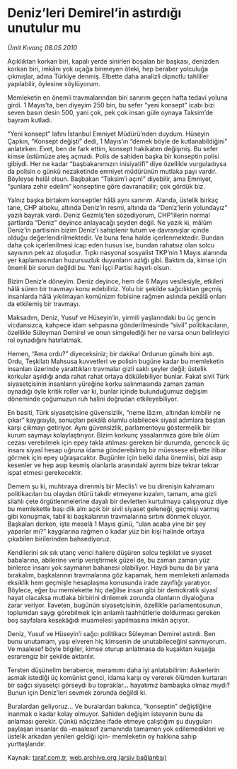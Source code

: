 # Deniz’leri Demirel’in astırdığı unutulur mu

*Ümit Kıvanç  08.05.2010*

<div class="yazi"><p>Açıklıktan korkan biri, kapalı yerde sinirleri boşalan bir başkası, denizden korkan biri, imkânı yok uçağa binmeyen öteki, hep beraber yolculuğa çıkmışlar, adına Türkiye denmiş. Elbette daha analizli dipnotlu tahliller yapılabilir, öylesine söylüyorum.</p>
<p>Memleketin en önemli travmalarından biri sanırım geçen hafta tedavi yoluna girdi. 1 Mayıs’ta, ben diyeyim 250 bin, bu sefer “yeni konsept” icabı bizi seven basın desin 500, yani çok, pek çok insan güle oynaya Taksim’de bayram kutladı.</p>
<p>“Yeni konsept” lafını İstanbul Emniyet Müdürü’nden duydum. Hüseyin Çapkın, “Konsept değişti” dedi, 1 Mayıs’ın “demek böyle de kutlanabildiğini” anlatırken. Evet, ben de fark ettim, konsept hakikaten değişmiş. Bu sefer kimse üstümüze ateş açmadı. Polis de sahiden başka bir konseptin polisi gibiydi. Her ne kadar “başbakanımızın inisiyatifi” diye özellikle vurguladıysa da polisin o günkü nezaketinde emniyet müdürünün mutlaka payı vardır. Böyleyse helâl olsun. Başbakan “Taksim’i açın!” diyebilir, ama Emniyet, “şunlara zehir edelim” konseptine göre davranabilir; çok gördük biz.</p>
<p>Yalnız başka birtakım konseptler hâlâ aynı sanırım. Alanda, üstelik birkaç tane, CHP altıoku, altında Deniz’in resmi, altında da “Deniz’lerin yolundayız” yazılı bayrak vardı. Deniz Gezmiş’ten sözediyorum, CHP’lilerin normal şartlarda “Deniz” deyince anlayacağı şeyden değil. Ne yazık ki, mâlûm Deniz’in partisinin bizim Deniz’i sahiplenir tutum ve davranışlar içinde olduğu değerlendirilmektedir. Ve buna fena halde içerlenmektedir. Bundan daha çok içerlenilmesi icap eden husus ise, bundan rahatsız olan solcu sayısının pek az oluşudur. Tıpkı nasyonal sosyalist TKP’nin 1 Mayıs alanında yer kaplamasından huzursuzluk duyanların azlığı gibi. Baktım da, kimse için önemli bir sorun değildi bu. Yeni İşçi Partisi hayırlı olsun.</p>
<p>Bizim Deniz’e döneyim. Deniz deyince, hem de 6 Mayıs vesilesiyle, etkileri hâlâ süren bir travmayı konu edebiliriz. Yolu bir şekilde sağcılıktan geçmiş insanlarda hâlâ yıkılmayan komünizm fobisine rağmen aslında pekâlâ onları da etkilemiş bir travmayı. </p>
<p>Maksadım, Deniz, Yusuf ve Hüseyin’in, yirmili yaşlarındaki bu üç gencin vicdansızca, kahpece idam sehpasına gönderilmesinde “sivil” politikacıların, özellikle Süleyman Demirel ve onun simgelediği her ne varsa onun belirleyici rol oynadığını hatırlatmak.</p>
<p>Hemen, “Ama ordu?” diyeceksiniz; bir dakika! Ordunun günahı bini aştı. Ordu, Teşkilatı Mahsusa kuvvetleri ve polisin bugüne kadar bu memleketin insanları üzerinde yarattıkları travmalar gizli saklı şeyler değil; üstelik korkular aşıldığı anda rahat rahat ortaya dökülebiliyor bunlar. Fakat sivil Türk siyasetçisinin insanların yüreğine korku salınmasında zaman zaman oynadığı öyle kritik roller var ki, bunlar içinde bulunduğumuz değişim döneminde çoğumuzun ruh halini doğrudan etkileyebiliyor.</p>
<p>En basiti, Türk siyasetçisine güvensizlik, “neme lâzım, altından kimbilir ne çıkar” kaygısıyla, sonuçları pekâlâ olumlu olabilecek siyasî adımlara baştan karşı çıkmayı getiriyor. Aynı güvensizlik, parlamentoyu göstermelik bir kurum saymayı kolaylaştırıyor. Bizim korkunç yasalarımıza göre bile ölüm cezası verebilmek için epey takla atılması gereken bir durumda, gencecik üç insanı siyasî hesap uğruna idama gönderebilmiş bir müessese elbette itibar görmek için epey uğraşacaktır. Bugünler için belki daha önemlisi, bizi asıp kesenler ve hep asıp kesmiş olanlarla arasındaki ayrımı bize tekrar tekrar ispat etmesi gerekecektir.</p>
<p>Demem şu ki, muhtıraya direnmiş bir Meclis’i ve bu direnişin kahramanı politikacıları bu olaydan ötürü takdir etmeyene kızalım, tamam, ama gizli silahlı çete örgütlenmelerine dayalı bir devletten kurtulmaya çalışıyoruz diye bu memlekette başı dik alnı açık bir sivil siyaset geleneği, geçmişi varmış gibi konuşmak, tabiî ki başkalarının travmalarına sırtını dönmek oluyor. Başkaları derken, işte meselâ 1 Mayıs günü, “ulan acaba yine bir şey yaparlar mı?” kaygılarına rağmen o kadar yüz bin kişi halinde ortaya çıkabilen birilerinden bahsediyoruz.</p>
<p>Kendilerini sık sık utanç verici hallere düşüren solcu teşkilat ve siyaset babalarına, abilerine verip veriştirmek güzel de, bu zaman zaman yüz binlerce insanı yok saymanın bahanesi olabiliyor. Haydi bunu da bir yana bırakalım, başkalarının travmalarına göz kapamak, hem memleketi anlamada eksiklik hem geçmişle hesaplaşma konusunda irade zayıflığı yaratıyor. Böylece, eğer bu memlekette hiç değilse insan gibi bir demokratik siyasî hayat olacaksa mutlaka birbirini dinlemek zorunda olanların diyaloğuna zarar veriyor. İlaveten, bugünün siyasetçisinin, özellikle parlamentosunun, toplumdan saygı görebilmek için anlamlı taahhütlerle doldurması gereken boş sayfalara kesekâğıdı muamelesi yapılmasına imkân açıyor.</p>
<p>Deniz, Yusuf ve Hüseyin’i sağcı politikacı Süleyman Demirel astırdı. Ben bunu unutamam, yaşı elveren hiç kimsenin de unutabileceğini sanmıyorum. Ve maalesef böyle bilgiler, kimse oturup anlatmasa da kuşaktan kuşağa esrarengiz bir şekilde aktarılır.</p>
<p>Tersten düşünelim beraberce, meramımı daha iyi anlatabilirim: Askerlerin asmak istediği üç komünist genci, idama karşı oy vererek ölümden kurtaran bir sağcı siyasetçi görseydi bu topraklar... hayatımız bambaşka olmaz mıydı? Bunun için Deniz’leri sevmek zorunda değildi ki.</p>
<p>Buralardan geliyoruz... Ve buralardan bakınca, “konseptin” değiştiğine inanmak o kadar kolay olmuyor. Sahiden değişim isteyenin bunu da anlaması gerekir. Çünkü nâçizâne ifade etmeye çalıştığım şu duyguları paylaşan insanlar da –maalesef zamanında tamamen yok edilemedikleri ve üstelik arkadan yenileri geldiği için- memleketin oy hakkına sahip yurttaşlarıdır.</p></div>

Kaynak: [taraf.com.tr](http://www.taraf.com.tr:80/umit-kivanc/makale-deniz-leri-demirel-in-astirdigi-unutulur-mu.htm), [web.archive.org (arşiv bağlantısı)](http://web.archive.org/web/20100511192849/http://www.taraf.com.tr:80/umit-kivanc/makale-deniz-leri-demirel-in-astirdigi-unutulur-mu.htm)
